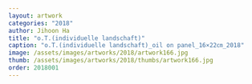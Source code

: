```yaml
---
layout: artwork
categories: "2018"
author: Jihoon Ha
title: "o.T.(individuelle landschaft)"
caption: "o.T.(individuelle landschaft)_oil on panel_16×22㎝_2018"
image: /assets/images/artworks/2018/artwork166.jpg
thumb: /assets/images/artworks/2018/thumbs/artwork166.jpg
order: 2018001
---
```

